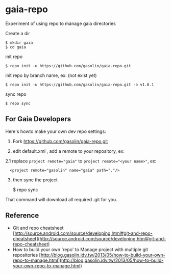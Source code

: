 gaia-repo
=================

Experiment of using repo to manage gaia directories

Create a dir

    $ mkdir gaia
    $ cd gaia

init repo

    $ repo init -u https://github.com/gasolin/gaia-repo.git

init repo by branch name, ex: (not exist yet)

    $ repo init -u https://github.com/gasolin/gaia-repo.git -b v1.0.1


sync repo

    $ repo sync



## For Gaia Developers

Here's howto make your own dev repo settings:

1. Fork https://github.com/gasolin/gaia-repo.git
2. edit default.xml , add a remote to your repository, ex:

     <remote name="gasolin" fetch="https://github.com/gasolin/"/>

  2.1 replace `project remote="gaia"` to `project remote="<your name>"`, ex:

      <project remote="gasolin" name="gaia" path="."/>


3. then sync the project

    $ repo sync


That command will download all required .git for you.

## Reference

* Git and repo cheatsheet [http://source.android.com/source/developing.html#git-and-repo-cheatsheet](http://source.android.com/source/developing.html#git-and-repo-cheatsheet)
* How to build your own 'repo' to Manage project with multiple git repositories  [http://blog.gasolin.idv.tw/2013/05/how-to-build-your-own-repo-to-manage.html](http://blog.gasolin.idv.tw/2013/05/how-to-build-your-own-repo-to-manage.html)